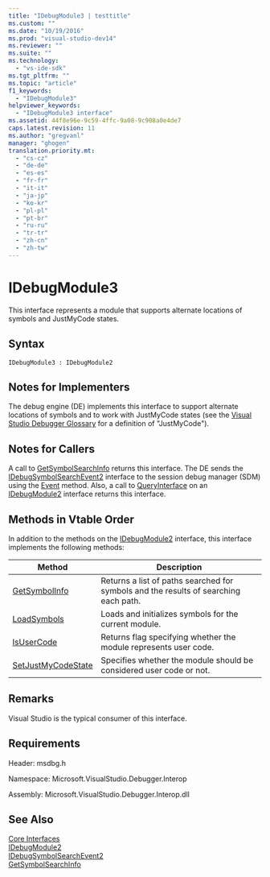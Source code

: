 ```yaml
---
title: "IDebugModule3 | testtitle"
ms.custom: ""
ms.date: "10/19/2016"
ms.prod: "visual-studio-dev14"
ms.reviewer: ""
ms.suite: ""
ms.technology: 
  - "vs-ide-sdk"
ms.tgt_pltfrm: ""
ms.topic: "article"
f1_keywords: 
  - "IDebugModule3"
helpviewer_keywords: 
  - "IDebugModule3 interface"
ms.assetid: 44f8e96e-9c59-4ffc-9a08-9c908a0e4de7
caps.latest.revision: 11
ms.author: "gregvanl"
manager: "ghogen"
translation.priority.mt: 
  - "cs-cz"
  - "de-de"
  - "es-es"
  - "fr-fr"
  - "it-it"
  - "ja-jp"
  - "ko-kr"
  - "pl-pl"
  - "pt-br"
  - "ru-ru"
  - "tr-tr"
  - "zh-cn"
  - "zh-tw"
---
```

# IDebugModule3
This interface represents a module that supports alternate locations of symbols and JustMyCode states.  
  
## Syntax  
  
```  
IDebugModule3 : IDebugModule2  
```  
  
## Notes for Implementers  
 The debug engine (DE) implements this interface to support alternate locations of symbols and to work with JustMyCode states (see the [Visual Studio Debugger Glossary](../extensibility-debugger-reference/visual-studio-debugger-glossary.md) for a definition of "JustMyCode").  
  
## Notes for Callers  
 A call to [GetSymbolSearchInfo](../extensibility-debugger-reference/idebugsymbolsearchevent2--getsymbolsearchinfo.md) returns this interface. The DE sends the [IDebugSymbolSearchEvent2](../extensibility-debugger-reference/idebugsymbolsearchevent2.md) interface to the session debug manager (SDM) using the [Event](../extensibility-debugger-reference/idebugeventcallback2--event.md) method. Also, a call to [QueryInterface](../Topic/QueryInterface.md) on an [IDebugModule2](../extensibility-debugger-reference/idebugmodule2.md) interface returns this interface.  
  
## Methods in Vtable Order  
 In addition to the methods on the [IDebugModule2](../extensibility-debugger-reference/idebugmodule2.md) interface, this interface implements the following methods:  
  
|Method|Description|  
|------------|-----------------|  
|[GetSymbolInfo](../extensibility-debugger-reference/idebugmodule3--getsymbolinfo.md)|Returns a list of paths searched for symbols and the results of searching each path.|  
|[LoadSymbols](../extensibility-debugger-reference/idebugmodule3--loadsymbols.md)|Loads and initializes symbols for the current module.|  
|[IsUserCode](../extensibility-debugger-reference/idebugmodule3--isusercode.md)|Returns flag specifying whether the module represents user code.|  
|[SetJustMyCodeState](../extensibility-debugger-reference/idebugmodule3--setjustmycodestate.md)|Specifies whether the module should be considered user code or not.|  
  
## Remarks  
 Visual Studio is the typical consumer of this interface.  
  
## Requirements  
 Header: msdbg.h  
  
 Namespace: Microsoft.VisualStudio.Debugger.Interop  
  
 Assembly: Microsoft.VisualStudio.Debugger.Interop.dll  
  
## See Also  
 [Core Interfaces](../extensibility-debugger-reference/core-interfaces.md)   
 [IDebugModule2](../extensibility-debugger-reference/idebugmodule2.md)   
 [IDebugSymbolSearchEvent2](../extensibility-debugger-reference/idebugsymbolsearchevent2.md)   
 [GetSymbolSearchInfo](../extensibility-debugger-reference/idebugsymbolsearchevent2--getsymbolsearchinfo.md)